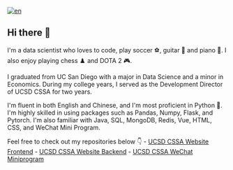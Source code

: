 [![en](https://img.shields.io/badge/lang-en-red.svg)](https://github.com/TallMessiWu/TallMessiWu/blob/main/README.md)

## Hi there 👋

I'm a data scientist who loves to code, play soccer ⚽, guitar 🎸 and piano 🎹. I also enjoy playing chess ♟️ and DOTA 2 🎮.

I graduated from UC San Diego with a major in Data Science and a minor in Economics. During my college years, I served as the Development Director of UCSD CSSA for two years.

I'm fluent in both English and Chinese, and I'm most proficient in Python 🐍. I'm highly skilled in using packages such as Pandas, Numpy, Flask, and Pytorch. I'm also familiar with Java, SQL, MongoDB, Redis, Vue, HTML, CSS, and WeChat Mini Program.

Feel free to check out my repositories below 👇
    - [UCSD CSSA Website Frontend](https://github.com/TallMessiWu/ucsdcssa-website-vue)
    - [UCSD CSSA Website Backend](https://github.com/TallMessiWu/ucsdcssa-website-backend)
    - [UCSD CSSA WeChat Miniprogram](https://github.com/TallMessiWu/ucsdcssa-wechat-miniprogram)
